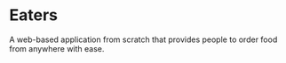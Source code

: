 # Eaters
A web-based application from scratch that provides people to order food from anywhere with ease.
